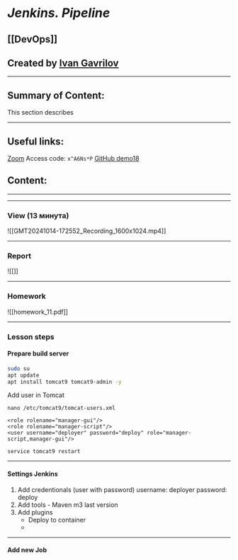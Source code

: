 # ***Jenkins. Pipeline***

## [[DevOps]]


## Created by [Ivan Gavrilov](https://github.com/ivangavrilov-viii)
---
## Summary of Content:
This section describes


---
## Useful links:
[Zoom](https://us06web.zoom.us/rec/share/0_P50cS3TLq1cDAKD0x8Wzwa_psYWUtU9N6hkxt2hDvKKHgBtgvpt2nlYfHgPQSe.ho_oLTHP_QW4qdBB) Access code: ```x^A6Ns*P```
[GitHub demo18](https://github.com/dkgnim/demo18)




## Content:
---

---
### View (13 минута)
![[GMT20241014-172552_Recording_1600x1024.mp4]]

---
### Report
![[]]

---
### Homework
![[homework_11.pdf]]

---
### Lesson steps
#### Prepare build server
```bash
sudo su
apt update
apt install tomcat9 tomcat9-admin -y
```

Add user in Tomcat
```
nano /etc/tomcat9/tomcat-users.xml
```

```
<role rolename="manager-gui"/>
<role rolename="manager-script"/>
<user username="deployer" password="deploy" role="manager-script,manager-gui"/>
```

```
service tomcat9 restart
```
---
#### Settings Jenkins
1. Add credentionals (user with password)
   username: deployer
   password: deploy
2. Add tools - Maven
   m3
   last version
3. Add plugins
   - Deploy to container
   - 
---
#### Add new Job






